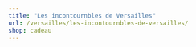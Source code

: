 ```yaml
---
title: "Les incontournbles de Versailles"
url: /versailles/les-incontournbles-de-versailles/
shop: cadeau
---
```

